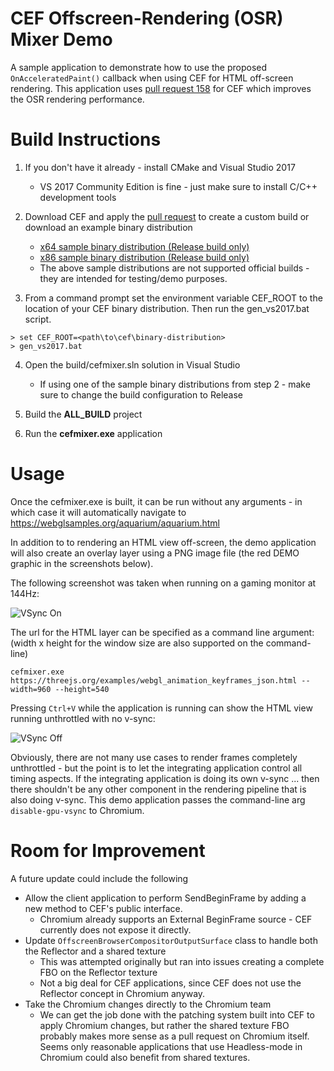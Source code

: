 # CEF Offscreen-Rendering (OSR) Mixer Demo

A sample application to demonstrate how to use the proposed `OnAcceleratedPaint()` callback when using CEF for HTML off-screen rendering.  This application uses [pull request 158][pr158] for CEF which improves the OSR rendering performance.

# Build Instructions

1. If you don't have it already - install CMake and Visual Studio 2017
    * VS 2017 Community Edition is fine - just make sure to install C/C++ development tools

2. Download CEF and apply the [pull request][pr158] to create a custom build or download an example binary distribution
    * [x64 sample binary distribution (Release build only)][x64_build]
    * [x86 sample binary distribution (Release build only)][x86_build]
    * The above sample distributions are not supported official builds - they are intended for testing/demo purposes.
    
3. From a command prompt set the environment variable CEF_ROOT to the location of your CEF binary distribution.  Then run the gen_vs2017.bat script.

```Batchfile
> set CEF_ROOT=<path\to\cef\binary-distribution>
> gen_vs2017.bat
```

4. Open the build/cefmixer.sln solution in Visual Studio
    * If using one of the sample binary distributions from step 2 - make sure to change the build configuration to Release

5. Build the **ALL_BUILD** project

6. Run the **cefmixer.exe** application

# Usage
Once the cefmixer.exe is built, it can be run without any arguments - in which case it will automatically navigate to https://webglsamples.org/aquarium/aquarium.html

In addition to to rendering an HTML view off-screen, the demo application will also create an overlay layer using a PNG image file (the red DEMO graphic in the screenshots below).

The following screenshot was taken when running on a gaming monitor at 144Hz:

![VSync On][demo1]

The url for the HTML layer can be specified as a command line argument: (width x height for the window size are also supported on the command-line)

```Batchfile
cefmixer.exe https://threejs.org/examples/webgl_animation_keyframes_json.html --width=960 --height=540
```
Pressing `Ctrl+V` while the application is running can show the HTML view running unthrottled with no v-sync:

![VSync Off][demo2]

Obviously, there are not many use cases to render frames completely unthrottled - but the point is to let the integrating application control all timing aspects. If the integrating application is doing its own v-sync ... then there shouldn't be any other component in the rendering pipeline that is also doing v-sync.  This demo application passes the command-line arg `disable-gpu-vsync` to Chromium.

# Room for Improvement
A future update could include the following 
 * Allow the client application to perform SendBeginFrame by adding a new method to CEF's public interface.
     * Chromium already supports an External BeginFrame source - CEF currently does not expose it directly.
 * Update `OffscreenBrowserCompositorOutputSurface` class to handle both the Reflector and a shared texture
     * This was attempted originally but ran into issues creating a complete FBO on the Reflector texture
     * Not a big deal for CEF applications, since CEF does not use the Reflector concept in Chromium anyway.
 * Take the Chromium changes directly to the Chromium team
     * We can get the job done with the patching system built into CEF to apply Chromium changes, but rather the shared texture FBO probably makes more sense as a pull request on Chromium itself.  Seems only reasonable applications that use Headless-mode in Chromium could also benefit from shared textures.

[demo1]: https://user-images.githubusercontent.com/2717038/36959722-2af057e8-2009-11e8-94a4-fd556f832001.png "Cefmixer Demo"
[demo2]: https://user-images.githubusercontent.com/2717038/36979126-25625fcc-204c-11e8-841d-058d2f53ba91.png "No VSync"
[x64_build]: https://s3.amazonaws.com/wesselsga/cef/issue_1006/cef_binary_3.3325.1745.g0492438_windows64_minimal.7z "x64 Distribution"
[x86_build]: https://s3.amazonaws.com/wesselsga/cef/issue_1006/cef_binary_3.3325.1745.g0492438_windows32_minimal.7z "x86 Distribution"
[pr158]: https://bitbucket.org/chromiumembedded/cef/pull-requests/158/support-external-textures-in-osr-mode/diff "Pull Request"

